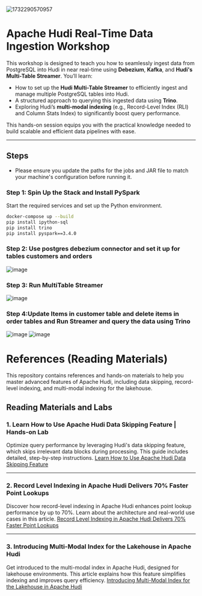 ![1732290570957](https://github.com/user-attachments/assets/f0cf9cc8-4919-4187-bd21-39e9ad019377)


# Apache Hudi Real-Time Data Ingestion Workshop

This workshop is designed to teach you how to seamlessly ingest data from PostgreSQL into Hudi in near real-time using **Debezium**, **Kafka**, and **Hudi's Multi-Table Streamer**. You’ll learn:

- How to set up the **Hudi Multi-Table Streamer** to efficiently ingest and manage multiple PostgreSQL tables into Hudi.
- A structured approach to querying this ingested data using **Trino**.
- Exploring Hudi’s **multi-modal indexing** (e.g., Record-Level Index (RLI) and Column Stats Index) to significantly boost query performance.

This hands-on session equips you with the practical knowledge needed to build scalable and efficient data pipelines with ease.

---

## Steps

* Please ensure you update the paths for the jobs and JAR file to match your machine's configuration before running it.

### Step 1: Spin Up the Stack and Install PySpark

Start the required services and set up the Python environment.

```bash
docker-compose up --build
pip install ipython-sql
pip install trino
pip install pyspark==3.4.0
```
### Step 2: Use postgres debezium connector and set it up for tables customers and orders
![image](https://github.com/user-attachments/assets/aade06a2-742a-4066-92a5-af3d40f16c4f)

### Step 3: Run MultiTable Streamer 
![image](https://github.com/user-attachments/assets/3192992d-241c-4c52-acca-52e9508ecc19)

### Step 4:Update Items in customer table and delete items in order tables and Run Streamer and query the data using Trino 
![image](https://github.com/user-attachments/assets/66d2f172-4f85-4e1f-82c0-f8fc174dadad)
![image](https://github.com/user-attachments/assets/c41e25bc-f214-4a39-9f7d-ab81b43e3f40)





# References (Reading Materials)

This repository contains references and hands-on materials to help you master advanced features of Apache Hudi, including data skipping, record-level indexing, and multi-modal indexing for the lakehouse.

## Reading Materials and Labs

### 1. **Learn How to Use Apache Hudi Data Skipping Feature | Hands-on Lab**
Optimize query performance by leveraging Hudi's data skipping feature, which skips irrelevant data blocks during processing. This guide includes detailed, step-by-step instructions.
[Learn How to Use Apache Hudi Data Skipping Feature](https://soumilshah1995.blogspot.com/2024/01/learn-how-to-use-apache-hudi-data.html)

---

### 2. **Record Level Indexing in Apache Hudi Delivers 70% Faster Point Lookups**
Discover how record-level indexing in Apache Hudi enhances point lookup performance by up to 70%. Learn about the architecture and real-world use cases in this article.
[Record Level Indexing in Apache Hudi Delivers 70% Faster Point Lookups](https://www.linkedin.com/pulse/record-level-indexing-apache-hudi-delivers-70-faster-point-shah-hlite/?trackingId=MG6kejGbS7eyh%2BxlEk0Omg%3D%3D)

---

### 3. **Introducing Multi-Modal Index for the Lakehouse in Apache Hudi**
Get introduced to the multi-modal index in Apache Hudi, designed for lakehouse environments. This article explains how this feature simplifies indexing and improves query efficiency.
[Introducing Multi-Modal Index for the Lakehouse in Apache Hudi](https://www.onehouse.ai/blog/introducing-multi-modal-index-for-the-lakehouse-in-apache-hudi)

